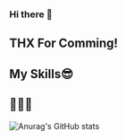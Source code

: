 ### Hi there 👋
## THX For Comming!
<!--
**KIMHYOJUN97/KIMHYOJUN97** is a ✨ _special_ ✨ repository because its `README.md` (this file) appears on your GitHub profile.

Here are some ideas to get you started:

- 🔭 I’m currently working on ...
- 🌱 I’m currently learning ...
- 👯 I’m looking to collaborate on ...
- 🤔 I’m looking for help with ...
- 💬 Ask me about ...
- 📫 How to reach me: ...
- 😄 Pronouns: ...
- ⚡ Fun fact: ...
-->

## My Skills😎



## 🧑🏻‍💻

![Anurag's GitHub stats](https://github-readme-stats.vercel.app/api?username=KIMHYOJUN97&show_icons=true&theme=radical)
